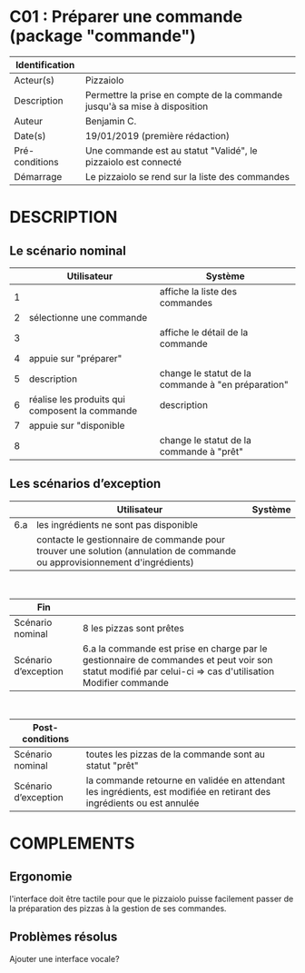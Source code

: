 # C01 : Préparer une commande (package "commande")

|Identification | |
|-|-|
|Acteur(s) | Pizzaiolo |
|Description | Permettre la prise en compte de la commande jusqu'à sa mise à disposition |
|Auteur | Benjamin C. |
|Date(s) | 19/01/2019 (première rédaction) |
|Pré-conditions | Une commande est au statut "Validé", le pizzaiolo est connecté |
|Démarrage | Le pizzaiolo se rend sur la liste des commandes |

# DESCRIPTION

## Le scénario nominal
||Utilisateur|Système|
|-|-|-|
|1|  | affiche la liste des commandes |
|2| sélectionne  une commande |  |
|3|  | affiche le détail de la commande |
|4| appuie sur "préparer"  |  |
|5| description | change le statut de la commande à "en préparation" |
|6| réalise les produits qui composent la commande | description |
|7| appuie sur "disponible |  |
|8|  | change le statut de la commande à "prêt" |

## Les scénarios d’exception

||Utilisateur|Système|
|-|-|-|
|6.a| les ingrédients ne sont pas disponible | |
| | contacte le gestionnaire de commande pour trouver une solution (annulation de commande ou approvisionnement d'ingrédients) | |

<br/>

|Fin||
|-|-|
|Scénario nominal | 8 les pizzas sont prêtes|
|Scénario d’exception | 6.a la commande est prise en charge par le gestionnaire de commandes et peut voir son statut modifié par celui-ci => cas d'utilisation Modifier commande |

<br/>

|Post-conditions||
|-|-
|Scénario nominal | toutes les pizzas de la commande sont au statut "prêt" |
|Scénario d’exception | la commande retourne en validée en attendant les ingrédients, est modifiée en retirant des ingrédients ou est annulée |

# COMPLEMENTS

## Ergonomie 

l'interface doit être tactile pour que le pizzaiolo puisse facilement passer de la préparation des pizzas à la gestion de ses commandes.

## Problèmes résolus 

Ajouter une interface vocale?